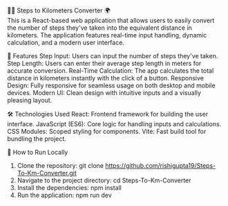 🚶‍♂️ Steps to Kilometers Converter 🌍 <br/>
This is a React-based web application that allows users to easily convert the number of steps they've taken into the equivalent distance in kilometers. The application features real-time input handling, dynamic calculation, and a modern user interface.

🌟 Features
Step Input: Users can input the number of steps they've taken.
Step Length: Users can enter their average step length in meters for accurate conversion.
Real-Time Calculation: The app calculates the total distance in kilometers instantly with the click of a button.
Responsive Design: Fully responsive for seamless usage on both desktop and mobile devices.
Modern UI: Clean design with intuitive inputs and a visually pleasing layout.

🛠️ Technologies Used
React: Frontend framework for building the user interface.
JavaScript (ES6): Core logic for handling inputs and calculations.
CSS Modules: Scoped styling for components.
Vite: Fast build tool for bundling the project.

🚀 How to Run Locally
1. Clone the repository: git clone https://github.com/rishigupta19/Steps-To-Km-Converter.git
2. Navigate to the project directory: cd Steps-To-Km-Converter
3. Install the dependencies: npm install
4. Run the application: npm run dev
